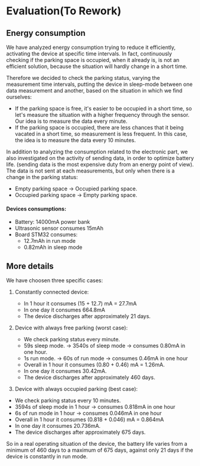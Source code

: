# Evaluation(To Rework)

## Energy consumption

We have analyzed energy consumption trying to reduce it efficiently, activating the device at specific time intervals. In fact, continuously checking if the parking space is occupied, when it already is, is not an efficient solution, because the situation will hardly change in a short time.

Therefore we decided to check the parking status, varying the measurement time intervals, putting the device in sleep-mode between one data measurement and another, based on the situation in which we find ourselves:
- If the parking space is free, it's easier to be occupied in a short time, so let's measure the situation with a higher frequency                           through     the sensor.
  Our idea is to measure the data every minute.
- If the parking space is occupied, there are less chances that it being vacated in a short time, so measurement is less frequent.
  In this case, the idea is to measure the data every 10 minutes.

In addition to analyzing the consumption related to the electronic part, we also investigated on the activity of sending data, in order to optimize battery life. (sending data is the most expensive duty from an energy point of view). The data is not sent at each measurements, but only when there is a change in the parking status:
- Empty parking space -> Occupied parking space.
- Occupied parking space -> Empty parking space.

#### Devices consumptions:
- Battery: 14000mA power bank
- Ultrasonic sensor consumes 15mAh
- Board STM32 consumes:
    - 12.7mAh in run mode
    - 0.82mAh in sleep mode

## More details

We have choosen three specific cases:

1) Constantly connected device:
   - In 1 hour it consumes (15 + 12.7) mA = 27.7mA
   - In one day it consumes 664.8mA
   - The device discharges after approximately 21 days.

2) Device with always free parking (worst case):
   - We check parking status every minute.
   - 59s sleep mode. -> 3540s of sleep mode -> consumes 0.80mA in one hour.
   - 1s run mode. -> 60s of run mode -> consumes 0.46mA in one hour
   - Overall in 1 hour it consumes (0.80 + 0.46) mA = 1.26mA.
   - In one day it consumes 30.42mA.
   - The device discharges after approximately 460 days.

3)  Device with always occupied parking (best case):
   - We check parking status every 10 minutes.
   - 3594s of sleep mode in 1 hour -> consumes 0.818mA in one hour
   - 6s of run mode in 1 hour -> consumes 0.046mA in one hour
   - Overall in 1 hour it consumes (0.818 + 0.046) mA = 0.864mA
   - In one day it consumes 20.736mA.
   - The device discharges after approximately 675 days.

So in a real operating situation of the device, the battery life varies from a minimum of 460 days to a maximum of 675 days, against only 21 days if the device is constantly in run mode.





